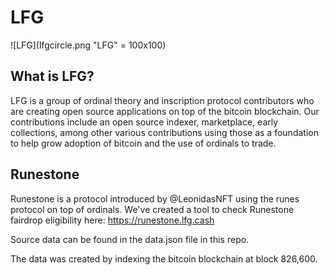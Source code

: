 # LFG

![LFG](lfgcircle.png "LFG" = 100x100)

## What is LFG?

LFG is a group of ordinal theory and inscription protocol contributors who are creating open source applications on top of the bitcoin blockchain. Our contributions include an open source indexer, marketplace, early collections, among other various contributions using those as a foundation to help grow adoption of bitcoin and the use of ordinals to trade. 

## Runestone

Runestone is a protocol introduced by @LeonidasNFT using the runes protocol on top of ordinals. We've created a tool to check Runestone fairdrop eligibility here: https://runestone.lfg.cash

Source data can be found in the data.json file in this repo.

The data was created by indexing the bitcoin blockchain at block 826,600.

